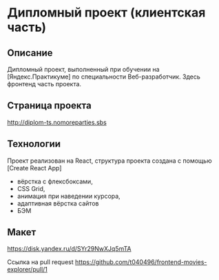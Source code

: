 ﻿# Дипломный проект (клиентская часть)

## Описание

Дипломный проект, выполненный при обучении на [Яндекс.Практикуме]
по специальности Веб-разработчик. Здесь фронтенд часть проекта.


## Страница проекта
http://diplom-ts.nomoreparties.sbs

## Технологии

Проект реализован на React, структура проекта создана с помощью [Create React App]
-   вёрстка с флексбоксами,
-   CSS Grid,
-   анимация при наведении курсора,
-   адаптивная вёрстка сайтов
-   БЭМ

## Макет
https://disk.yandex.ru/d/SYr29NwXJq5mTA

Cсылка на pull request
https://github.com/t040496/frontend-movies-explorer/pull/1

